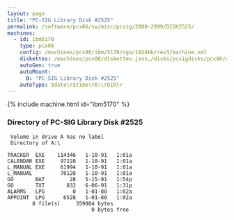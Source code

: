 ```yaml
---
layout: page
title: "PC-SIG Library Disk #2525"
permalink: /software/pcx86/sw/misc/pcsig/2000-2999/DISK2525/
machines:
  - id: ibm5170
    type: pcx86
    config: /machines/pcx86/ibm/5170/cga/1024kb/rev3/machine.xml
    diskettes: /machines/pcx86/diskettes.json,/disks/pcsigdisks/pcx86/diskettes.json
    autoGen: true
    autoMount:
      B: "PC-SIG Library Disk #2525"
    autoType: $date\r$time\rB:\rDIR\r
---
```


{% include machine.html id="ibm5170" %}

### Directory of PC-SIG Library Disk #2525

     Volume in drive A has no label
     Directory of A:\

    TRACKER  EXE    114346   1-10-91   1:01a
    CALENDAR EXE     97228   1-10-91   1:01a
    L_MANUAL EXE     61994   1-10-91   1:01a
    L_MANUAL         78128   1-10-91   1:01a
    GO       BAT        28   5-15-91   1:54p
    GO       TXT       832   6-06-91   1:31p
    ALARMS   LPG         0   1-01-80   1:02a
    APPOINT  LPG      6528   1-01-80   1:02a
            8 file(s)     359084 bytes
                               0 bytes free
